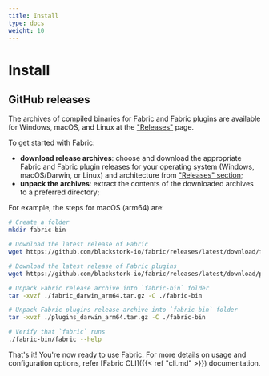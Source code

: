 ```yaml
---
title: Install
type: docs
weight: 10
---
```


# Install

## GitHub releases

The archives of compiled binaries for Fabric and Fabric plugins are available for Windows, macOS, and Linux at the ["Releases"](https://github.com/blackstork-io/fabric/releases) page.

To get started with Fabric:

- **download release archives**: choose and download the appropriate Fabric and Fabric plugin releases for your operating system (Windows, macOS/Darwin, or Linux) and architecture from ["Releases" section](https://github.com/blackstork-io/fabric/releases);
- **unpack the archives**: extract the contents of the downloaded archives to a preferred directory;

For example, the steps for macOS (arm64) are:

```bash
# Create a folder
mkdir fabric-bin

# Download the latest release of Fabric
wget https://github.com/blackstork-io/fabric/releases/latest/download/fabric_darwin_arm64.tar.gz -O ./fabric_darwin_arm64.tar.gz

# Download the latest release of Fabric plugins
wget https://github.com/blackstork-io/fabric/releases/latest/download/plugins_darwin_arm64.tar.gz -O ./plugins_darwin_arm64.tar.gz

# Unpack Fabric release archive into `fabric-bin` folder
tar -xvzf ./fabric_darwin_arm64.tar.gz -C ./fabric-bin

# Unpack Fabric plugins release archive into `fabric-bin` folder
tar -xvzf ./plugins_darwin_arm64.tar.gz -C ./fabric-bin

# Verify that `fabric` runs
./fabric-bin/fabric --help
```

That's it! You're now ready to use Fabric. For more details on usage and configuration options, refer [Fabric CLI]({{< ref "cli.md" >}}) documentation.
